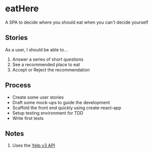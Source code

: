 # eatHere
A SPA to decide where you should eat when you can't decide yourself

## Stories
As a user, I should be able to...
1. Answer a series of short questions
2. See a recommended place to eat
3. Accept or Reject the recommendation


## Process
* Create some user stories
* Draft some mock-ups to guide the development
* Scaffold the front end quickly using create-react-app
* Setup testing environment for TDD
* Write first tests

## Notes
1. Uses the [Yelp v3 API](https://www.yelp.com/developers/documentation/v3/business_search)
